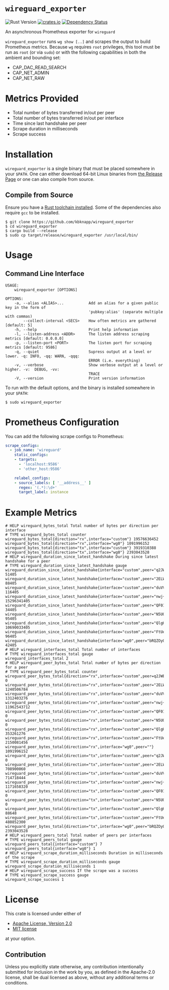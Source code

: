 # `wireguard_exporter`

![Rust Version][rustc-image]
[![crates.io][crate-image]][crate-link]
[![Dependency Status][deps-image]][deps-link]

An asynchronous Prometheus exporter for `wireguard`

`wireguard_exporter` runs `wg show [..]` and scrapes the output to
build Prometheus metrics. Because `wg` requires `root` privileges,
this tool must be run as `root` (or via `sudo`) or with the following
capabilities in both the ambient and bounding set:

- CAP_DAC_READ_SEARCH
- CAP_NET_ADMIN
- CAP_NET_RAW

# Metrics Provided

- Total number of bytes transferred in/out per peer
- Total number of bytes transferred in/out per interface
- Time since last handshake per peer
- Scrape duration in milliseconds
- Scrape success

# Installation

`wireguard_exporter` is a single binary that must be placed somewhere in your
`$PATH`. One can either download 64-bit Linux binaries from [the Release Page](https://github.com/kbknapp/wireguard_exporter/releases)
 or one can also compile from source.

## Compile from Source

Ensure you have a [Rust toolchain installed](https://rustup.rs). Some of the
dependencies also require `gcc` to be installed.

```
$ git clone https://github.com/kbknapp/wireguard_exporter
$ cd wireguard_exporter
$ cargo build --release
$ sudo cp target/release/wireguard_exporter /usr/local/bin/
```

# Usage

## Command Line Interface

```
USAGE:
    wireguard_exporter [OPTIONS]

OPTIONS:
    -a, --alias <ALIAS>...           Add an alias for a given public key in the form of
                                     'pubkey:alias' (separate multiple with commas)
        --collect-interval <SECS>    How often metrics are gathered [default: 5]
    -h, --help                       Print help information
    -l, --listen-address <ADDR>      The listen address scraping metrics [default: 0.0.0.0]
    -p, --listen-port <PORT>         The listen port for scraping metrics [default: 9586]
    -q, --quiet                      Supress output at a level or lower. -q: INFO, -qq: WARN, -qqq:
                                     ERROR (i.e. everything)
    -v, --verbose                    Show verbose output at a level or higher. -v:  DEBUG, -vv:
                                     TRACE
    -V, --version                    Print version information
```

To run with the default options, and the binary is installed somewhere in your
`$PATH`:

```
$ sudo wireguard_exporter
```

# Prometheus Configuration

You can add the following scrape configs to Prometheus:

```yaml
scrape_configs:
  - job_name: 'wireguard'
    static_configs:
    - targets:
      - 'localhost:9586'
      - 'other_host:9586'

    relabel_configs:
    - source_labels: [ '__address__' ]
      regex: '(.*):\d+'
      target_label: instance
```

# Example Metrics

```
# HELP wireguard_bytes_total Total number of bytes per direction per interface
# TYPE wireguard_bytes_total counter
wireguard_bytes_total{direction="rx",interface="custom"} 19576636452
wireguard_bytes_total{direction="rx",interface="wg0"} 1091996152
wireguard_bytes_total{direction="tx",interface="custom"} 3919310388
wireguard_bytes_total{direction="tx",interface="wg0"} 2393043528
# HELP wireguard_duration_since_latest_handshake During since latest handshake for a peer
# TYPE wireguard_duration_since_latest_handshake gauge
wireguard_duration_since_latest_handshake{interface="custom",peer="q2JWEKWfLPU5UjG2Sq31xx2GsSjdhKNtdT/X/tFVyjs=",alias="kevin"} 51405
wireguard_duration_since_latest_handshake{interface="custom",peer="2ELWFmGnqhtRpu4r2PUKc0cw+ELtuMPLd6l0KsoCUBQ=",alias="jane"} 88405
wireguard_duration_since_latest_handshake{interface="custom",peer="duVVziZbyIiIPoRprisE69K0By198Cn8dPwY5bFecEk=",alias="robert"} 116405
wireguard_duration_since_latest_handshake{interface="custom",peer="nwj+Zw49AbYrzUAPzeRf8hhll/1dz8SjoOYZuB+JdT4="} 15296341405
wireguard_duration_since_latest_handshake{interface="custom",peer="QF01u5CZhH9+CWcVY9pbsuTu3QsTcSqFvni3VfOiL2s="} 34405
wireguard_duration_since_latest_handshake{interface="custom",peer="N5UQp3XbysLBAavUm1Cpv7xxjk99LwJD99z5//PsyCc="} 95405
wireguard_duration_since_latest_handshake{interface="custom",peer="QlgHHfYP3aMlRG7d6/Zp9IhUOLrpT5G2GIdODODaUHQ="} 10690033405
wireguard_duration_since_latest_handshake{interface="custom",peer="FtUeMGdNxgkVN0G9lpvOc5jtAQQ1m9DpvZPDCUdKBx0="} 96405
wireguard_duration_since_latest_handshake{interface="wg0",peer="bRQZOyOZUvHMhBvCWq2sXO0VsRu6Aq5LCACi/R3AJk8="} 42405
# HELP wireguard_interfaces_total Total number of interfaces
# TYPE wireguard_interfaces_total gauge
wireguard_interfaces_total 2
# HELP wireguard_peer_bytes_total Total number of bytes per direction for a peer
# TYPE wireguard_peer_bytes_total counter
wireguard_peer_bytes_total{direction="rx",interface="custom",peer=q2JWEKWfLPU5UjG2Sq31xx2GsSjdhKNtdT/X/tFVyjs="",alias="kevin"} 0
wireguard_peer_bytes_total{direction="rx",interface="custom",peer="2ELWFmGnqhtRpu4r2PUKc0cw+ELtuMPLd6l0KsoCUBQ=",alias="jane"} 1240506784
wireguard_peer_bytes_total{direction="rx",interface="custom",peer="duVVziZbyIiIPoRprisE69K0By198Cn8dPwY5bFecEk=",alias="robert"} 1312403276
wireguard_peer_bytes_total{direction="rx",interface="custom",peer="nwj+Zw49AbYrzUAPzeRf8hhll/1dz8SjoOYZuB+JdT4="} 11962543712
wireguard_peer_bytes_total{direction="rx",interface="custom",peer="QF01u5CZhH9+CWcVY9pbsuTu3QsTcSqFvni3VfOiL2s="} 0
wireguard_peer_bytes_total{direction="rx",interface="custom",peer="N5UQp3XbysLBAavUm1Cpv7xxjk99LwJD99z5//PsyCc="} 0
wireguard_peer_bytes_total{direction="rx",interface="custom",peer="QlgHHfYP3aMlRG7d6/Zp9IhUOLrpT5G2GIdODODaUHQ="} 353261276
wireguard_peer_bytes_total{direction="rx",interface="custom",peer="FtUeMGdNxgkVN0G9lpvOc5jtAQQ1m9DpvZPDCUdKBx0="} 2150081456
wireguard_peer_bytes_total{direction="rx",interface="wg0",peer=""} 1091996152
wireguard_peer_bytes_total{direction="tx",interface="custom",peer="q2JWEKWfLPU5UjG2Sq31xx2GsSjdhKNtdT/X/tFVyjs=",alias="kevin"} 0
wireguard_peer_bytes_total{direction="tx",interface="custom",peer="2ELWFmGnqhtRpu4r2PUKc0cw+ELtuMPLd6l0KsoCUBQ=",alias="jane"} 708900060
wireguard_peer_bytes_total{direction="tx",interface="custom",peer="duVVziZbyIiIPoRprisE69K0By198Cn8dPwY5bFecEk=",alias="robert"} 714718444
wireguard_peer_bytes_total{direction="tx",interface="custom",peer="nwj+Zw49AbYrzUAPzeRf8hhll/1dz8SjoOYZuB+JdT4="} 1171658320
wireguard_peer_bytes_total{direction="tx",interface="custom",peer="QF01u5CZhH9+CWcVY9pbsuTu3QsTcSqFvni3VfOiL2s="} 0
wireguard_peer_bytes_total{direction="tx",interface="custom",peer="N5UQp3XbysLBAavUm1Cpv7xxjk99LwJD99z5//PsyCc="} 0
wireguard_peer_bytes_total{direction="tx",interface="custom",peer="QlgHHfYP3aMlRG7d6/Zp9IhUOLrpT5G2GIdODODaUHQ="} 88648
wireguard_peer_bytes_total{direction="tx",interface="custom",peer="FtUeMGdNxgkVN0G9lpvOc5jtAQQ1m9DpvZPDCUdKBx0="} 480852300
wireguard_peer_bytes_total{direction="tx",interface="wg0",peer="bRQZOyOZUvHMhBvCWq2sXO0VsRu6Aq5LCACi/R3AJk8="} 2393043528
# HELP wireguard_peers_total Total number of peers per interfaces
# TYPE wireguard_peers_total gauge
wireguard_peers_total{interface="custom"} 7
wireguard_peers_total{interface="wg0"} 1
# HELP wireguard_scrape_duration_milliseconds Duration in milliseconds of the scrape
# TYPE wireguard_scrape_duration_milliseconds gauge
wireguard_scrape_duration_milliseconds 1
# HELP wireguard_scrape_success If the scrape was a success
# TYPE wireguard_scrape_success gauge
wireguard_scrape_success 1
```

# License

This crate is licensed under either of

 * [Apache License, Version 2.0](http://www.apache.org/licenses/LICENSE-2.0)
 * [MIT license](http://opensource.org/licenses/MIT)

at your option.

## Contribution

Unless you explicitly state otherwise, any contribution intentionally submitted
for inclusion in the work by you, as defined in the Apache-2.0 license, shall be
dual licensed as above, without any additional terms or conditions.

[//]: # (badges)

[rustc-image]: https://img.shields.io/badge/rustc-1.56+-blue.svg
[crate-image]: https://img.shields.io/crates/v/wireguard_exporter.svg
[crate-link]: https://crates.io/crates/wireguard_exporter
[deps-image]: https://deps.rs/repo/github/kbknapp/wireguard_exporter/status.svg
[deps-link]: https://deps.rs/repo/github/kbknapp/wireguard_exporter


[//]: # (Links)

